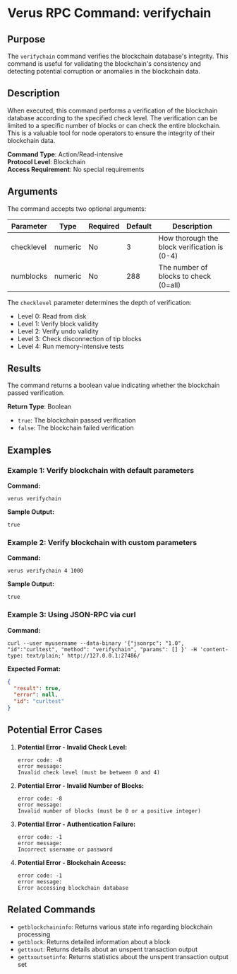 # Verus RPC Command: verifychain

## Purpose
The `verifychain` command verifies the blockchain database's integrity. This command is useful for validating the blockchain's consistency and detecting potential corruption or anomalies in the blockchain data.

## Description
When executed, this command performs a verification of the blockchain database according to the specified check level. The verification can be limited to a specific number of blocks or can check the entire blockchain. This is a valuable tool for node operators to ensure the integrity of their blockchain data.

**Command Type**: Action/Read-intensive  
**Protocol Level**: Blockchain  
**Access Requirement**: No special requirements

## Arguments
The command accepts two optional arguments:

| Parameter | Type | Required | Default | Description |
|-----------|------|----------|---------|-------------|
| checklevel | numeric | No | 3 | How thorough the block verification is (0-4) |
| numblocks | numeric | No | 288 | The number of blocks to check (0=all) |

The `checklevel` parameter determines the depth of verification:
- Level 0: Read from disk
- Level 1: Verify block validity
- Level 2: Verify undo validity
- Level 3: Check disconnection of tip blocks
- Level 4: Run memory-intensive tests

## Results
The command returns a boolean value indicating whether the blockchain passed verification.

**Return Type**: Boolean

- `true`: The blockchain passed verification
- `false`: The blockchain failed verification

## Examples

### Example 1: Verify blockchain with default parameters

**Command:**
```
verus verifychain
```

**Sample Output:**
```
true
```

### Example 2: Verify blockchain with custom parameters

**Command:**
```
verus verifychain 4 1000
```

**Sample Output:**
```
true
```

### Example 3: Using JSON-RPC via curl

**Command:**
```
curl --user myusername --data-binary '{"jsonrpc": "1.0", "id":"curltest", "method": "verifychain", "params": [] }' -H 'content-type: text/plain;' http://127.0.0.1:27486/
```

**Expected Format:**
```json
{
  "result": true,
  "error": null,
  "id": "curltest"
}
```

## Potential Error Cases

1. **Potential Error - Invalid Check Level:**
   ```
   error code: -8
   error message:
   Invalid check level (must be between 0 and 4)
   ```

2. **Potential Error - Invalid Number of Blocks:**
   ```
   error code: -8
   error message:
   Invalid number of blocks (must be 0 or a positive integer)
   ```

3. **Potential Error - Authentication Failure:**
   ```
   error code: -1
   error message:
   Incorrect username or password
   ```

4. **Potential Error - Blockchain Access:**
   ```
   error code: -1
   error message:
   Error accessing blockchain database
   ```

## Related Commands
- `getblockchaininfo`: Returns various state info regarding blockchain processing
- `getblock`: Returns detailed information about a block
- `gettxout`: Returns details about an unspent transaction output
- `gettxoutsetinfo`: Returns statistics about the unspent transaction output set

